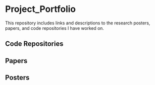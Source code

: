 # Project_Portfolio

This repository includes links and descriptions to the research posters, papers, and code repositories I have worked on.

## Code Repositories

## Papers

## Posters
